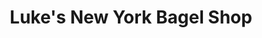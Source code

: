 ---
title: "Luke's New York Bagel Shop"
url: /gainesville/lukes-new-york-bagel-shop/
shop: bakery
---